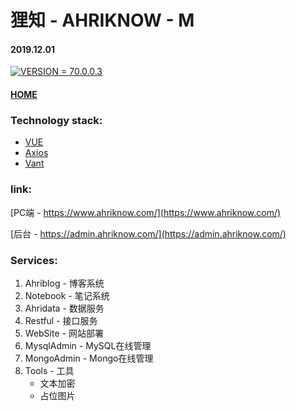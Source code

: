 # 狸知 - AHRIKNOW - M
#### 2019.12.01
[![VERSION = 70.0.0.3](https://badgen.net/badge/release/v70.0.0.3/blue)](https://admin.ahriknow.com/)
#### [HOME](https://m.ahriknow.com/#/)
### Technology stack:
- [VUE](https://cn.vuejs.org/index.html)
- [Axios](https://github.com/axios/axios)
- [Vant](https://youzan.github.io/vant/#/zh-CN/intro)

### link:
[PC端 - https://www.ahriknow.com/](https://www.ahriknow.com/)

[后台 - https://admin.ahriknow.com/](https://admin.ahriknow.com/)

### Services:
1. Ahriblog - 博客系统
2. Notebook - 笔记系统
3. Ahridata - 数据服务
4. Restful - 接口服务
5. WebSite - 网站部署
6. MysqlAdmin - MySQL在线管理
7. MongoAdmin - Mongo在线管理
8. Tools - 工具
   - 文本加密
   - 占位图片